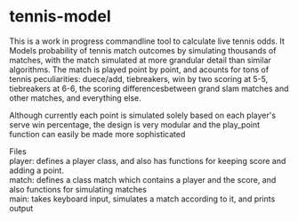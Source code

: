 # tennis-model

This is a work in progress commandline tool to calculate live tennis odds. It
Models probability of tennis match outcomes by simulating thousands of matches, with the match simulated at more grandular detail than similar algorithms. The match is played point by point, and acounts for tons of tennis peculiarities: duece/add, tiebreakers, win by two scoring at 5-5, tiebreakers at 6-6, the scoring differencesbetween grand slam matches and other matches, and everything else.

Although currently each point is simulated solely based on each player's serve win percentage,
the design is very modular and the play_point function can easily be made more sophisticated

Files\
player: defines a player class, and also has functions for keeping score and adding a point. \
match: defines a class match which contains a player and the score, and also functions for simulating matches\
main: takes keyboard input, simulates a match according to it, and prints output
